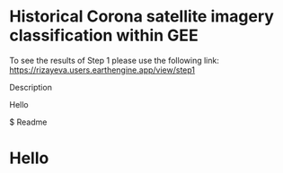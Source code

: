 # Historical Corona satellite imagery classification within GEE

To see the results of Step 1 please use the following link:
https://rizayeva.users.earthengine.app/view/step1



Description









Hello








$ Readme

# Hello
